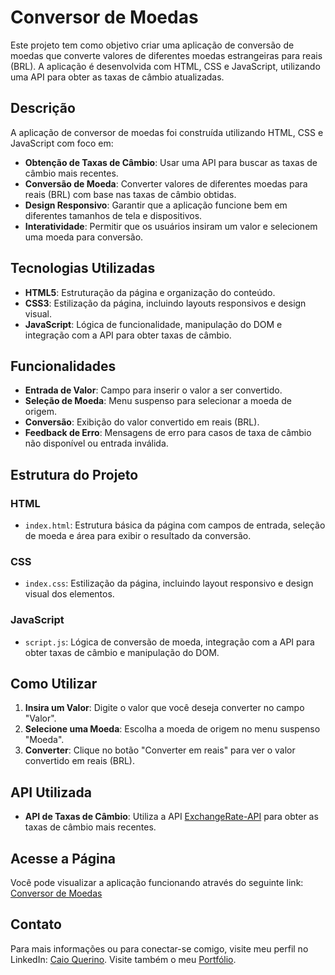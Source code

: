 # Conversor de Moedas

Este projeto tem como objetivo criar uma aplicação de conversão de moedas que converte valores de diferentes moedas estrangeiras para reais (BRL). A aplicação é desenvolvida com HTML, CSS e JavaScript, utilizando uma API para obter as taxas de câmbio atualizadas.

## Descrição

A aplicação de conversor de moedas foi construída utilizando HTML, CSS e JavaScript com foco em:

- **Obtenção de Taxas de Câmbio**: Usar uma API para buscar as taxas de câmbio mais recentes.
- **Conversão de Moeda**: Converter valores de diferentes moedas para reais (BRL) com base nas taxas de câmbio obtidas.
- **Design Responsivo**: Garantir que a aplicação funcione bem em diferentes tamanhos de tela e dispositivos.
- **Interatividade**: Permitir que os usuários insiram um valor e selecionem uma moeda para conversão.

## Tecnologias Utilizadas

- **HTML5**: Estruturação da página e organização do conteúdo.
- **CSS3**: Estilização da página, incluindo layouts responsivos e design visual.
- **JavaScript**: Lógica de funcionalidade, manipulação do DOM e integração com a API para obter taxas de câmbio.

## Funcionalidades

- **Entrada de Valor**: Campo para inserir o valor a ser convertido.
- **Seleção de Moeda**: Menu suspenso para selecionar a moeda de origem.
- **Conversão**: Exibição do valor convertido em reais (BRL).
- **Feedback de Erro**: Mensagens de erro para casos de taxa de câmbio não disponível ou entrada inválida.

## Estrutura do Projeto

### HTML

- `index.html`: Estrutura básica da página com campos de entrada, seleção de moeda e área para exibir o resultado da conversão.

### CSS

- `index.css`: Estilização da página, incluindo layout responsivo e design visual dos elementos.

### JavaScript

- `script.js`: Lógica de conversão de moeda, integração com a API para obter taxas de câmbio e manipulação do DOM.

## Como Utilizar

1. **Insira um Valor**: Digite o valor que você deseja converter no campo "Valor".
2. **Selecione uma Moeda**: Escolha a moeda de origem no menu suspenso "Moeda".
3. **Converter**: Clique no botão "Converter em reais" para ver o valor convertido em reais (BRL).

## API Utilizada

- **API de Taxas de Câmbio**: Utiliza a API [ExchangeRate-API](https://api.exchangerate-api.com/v4/latest/BRL) para obter as taxas de câmbio mais recentes.

## Acesse a Página

Você pode visualizar a aplicação funcionando através do seguinte link: [Conversor de Moedas](https://caioquerino.github.io/rocketseat-desafio-conversor-de-moedas/)

## Contato

Para mais informações ou para conectar-se comigo, visite meu perfil no LinkedIn: [Caio Querino](https://www.linkedin.com/in/caio-querino-1257622a5/). Visite também o meu [Portfólio](https://caioquerino.github.io/portfolio-caio/#habilidades).
